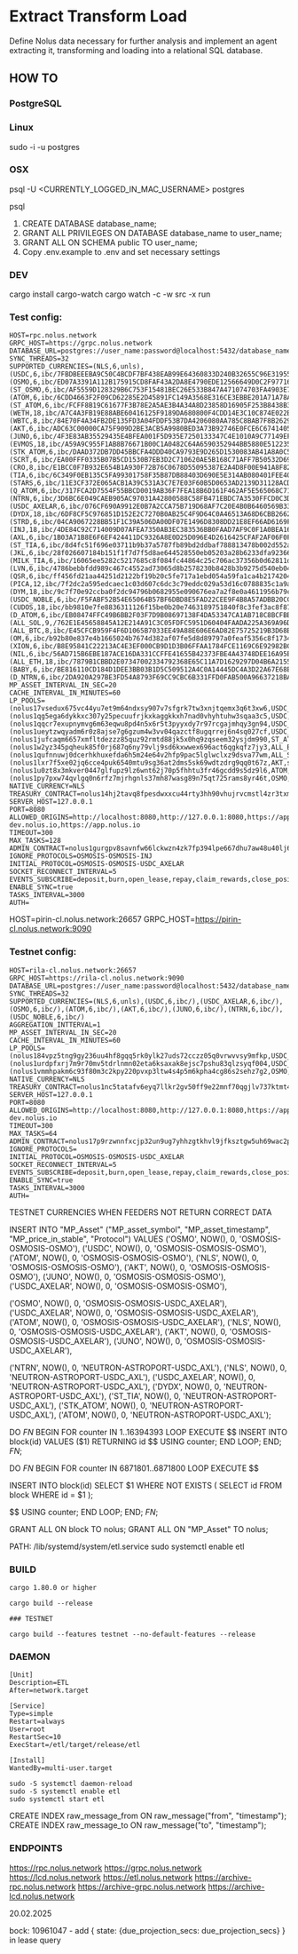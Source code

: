 # Extract Transform Load

Define Nolus data necessary for further analysis and implement an agent extracting it, transforming and loading into a relational SQL database.

## HOW TO

### PostgreSQL

### Linux

sudo -i -u postgres

### OSX

psql -U <CURRENTLY_LOGGED_IN_MAC_USERNAME> postgres

psql

1. CREATE DATABASE database_name;
2. GRANT ALL PRIVILEGES ON DATABASE database_name to user_name;
3. GRANT ALL ON SCHEMA public TO user_name;
4. Copy .env.example to .env and set necessary settings

### DEV

cargo install cargo-watch
cargo watch -c -w src -x run


### Test config:

```
HOST=rpc.nolus.network
GRPC_HOST=https://grpc.nolus.network
DATABASE_URL=postgres://user_name:password@localhost:5432/database_name
SYNC_THREADS=32
SUPPORTED_CURRENCIES=(NLS,6,unls),(USDC,6,ibc/7FBDBEEEBA9C50C4BCDF7BF438EAB99E64360833D240B32655C96E319559E911),(OSMO,6,ibc/ED07A3391A112B175915CD8FAF43A2DA8E4790EDE12566649D0C2F97716B8518),(ST_OSMO,6,ibc/AF5559D128329B6C753F15481BEC26E533B847A471074703FA4903E7E6F61BA1),(ATOM,6,ibc/6CDD4663F2F09CD62285E2D45891FC149A3568E316CE3EBBE201A71A78A69388),(ST_ATOM,6,ibc/FCFF8B19C61677F3B78E2A5AE3B4A34A8D23858D16905F253B8438B3AFD07FF8),(WETH,18,ibc/A7C4A3FB19E88ABE60416125F9189DA680800F4CDD14E3C10C874E022BEFF04C),(WBTC,8,ibc/84E70F4A34FB2DE135FD3A04FDDF53B7DA4206080AA785C8BAB7F8B26299A221),(AKT,6,ibc/ADC63C00000CA75F909D2BE3ACB5A9980BED3A73B92746E0FCE6C67414055459),(JUNO,6,ibc/4F3E83AB35529435E4BFEA001F5D935E7250133347C4E1010A9C77149EF0394C),(EVMOS,18,ibc/A59A9C955F1AB8B76671B00C1A0482C64A6590352944BB5880E5122358F7E1CE),(STK_ATOM,6,ibc/DAAD372DB7DD45BBCFA4DDD40CA9793E9D265D1530083AB41A8A0C53C3EBE865),(SCRT,6,ibc/EA00FFF0335B07B5CD1530B7EB3D2C710620AE5B168C71AFF7B50532D690E107),(CRO,8,ibc/E1BCC0F7B932E654B1A930F72B76C0678D55095387E2A4D8F00E941A8F82EE48),(TIA,6,ibc/6C349F0EB135C5FA99301758F35B87DB88403D690E5E314AB080401FEE4066E5),(STARS,6,ibc/11E3CF372E065ACB1A39C531A3C7E7E03F60B5D0653AD2139D31128ACD2772B5),(Q_ATOM,6,ibc/317FCA2D7554F55BBCD0019AB36F7FEA18B6D161F462AF5E565068C719A29F20),(NTRN,6,ibc/3D6BC6E049CAEB905AC97031A42800588C58FB471EBDC7A3530FFCD0C3DC9E09),(USDC_AXELAR,6,ibc/076CF690A9912E0B7A2CCA75B719D68AF7C20E4B0B6460569B333DDEB19BBBA1),(DYDX,18,ibc/6DF8CF5C976851D152E2C7270B0AB25C4F9D64C0A46513A68D6CBB2662A98DF4),(STRD,6,ibc/04CA9067228BB51F1C39A506DA00DF07E1496D8308DD21E8EF66AD6169FA722B),(INJ,18,ibc/4DE84C92C714009D07AFEA7350AB3EC383536BB0FAAD7AF9C0F1A0BEA169304E),(AXL,6,ibc/1B03A71B8E6F6EF424411DC9326A8E0D25D096E4D2616425CFAF2AF06F0FE717),(ST_TIA,6,ibc/8d4fc51f696e03711b9b37a5787fb89bd2ddbaf788813478b002d552a12f9157),(JKL,6,ibc/28f026607184b151f1f7d7f5d8ae644528550eb05203a28b6233dfa923669876),(MILK_TIA,6,ibc/16065ee5282c5217685c8f084fc44864c25c706ac37356b0d62811d50b96920f),(LVN,6,ibc/4786bebbfdd989c467c4552ad73065d8b2578230b8428b3b9275d540eb04c851),(QSR,6,ibc/ff456fd21aa44251d2122bf19b20c5fe717a1ebd054a59fa1ca4b21742048ca0),(PICA,12,ibc/7f2dc2a595edcaec1c03d607c6dc3c79eddc029a53d16c0788835c1a9aa06306),(DYM,18,ibc/9c7f70e92ccba0f2dc94796b0682955e090676ea7a2f8e0a4611956b79cb4406),(USDC_NOBLE,6,ibc/F5FABF52B54E65064B57BF6DBD8E5FAD22CEE9F4B8A57ADBB20CCD0173AA72A4),(CUDOS,18,ibc/bb9810e7fe8836311126f15be0b20e7463189751840f8c3fef3ac8f87d8ab7c8),(D_ATOM,6,ibc/EB08474FFC49B6BB2F03F7D9B08697138F4DA53347CA1AB718C8BCFBB58C1B2B),(ALL_SOL,9,/762E1E45658845A12E214A91C3C05FDFC5951D60404FAADA225A369A96DCD9A9),(ALL_BTC,8,ibc/E45CFCB959F4F6D1065B7033EE49A88E606E6AD82E75725219B3D68B0FA89987),(OM,6,ibc/b92b80e837e4b1665024b7674d382af07fe5d8d89797a0feaf5356c8f173425c),(XION,6,ibc/B8E95841C22213AC4E3EF000CB9D1D3B06FFAA1784FCE1169C6E92982BCC89B4),(NIL,6,ibc/56AD715B6EBE187ACE16DA331CCFFE41655B42373FBE4A43748DEE16A95EE895),(ALL_ETH,18,ibc/7879B1CBBD2E07347002334792368E65C11A7D1629297D04B6A2155F557E02D4),(BABY,6,ibc/BE816110CD184D1DEE3BB03B1D5C509512A4C0A14445DC4A3D22A67E68ECE212),(D_NTRN,6,ibc/2DA920A297BE3FD54A8793F69CC9CBC6B331FFD0FAB500A96637218BA7D5C64E)
MP_ASSET_INTERVAL_IN_SEC=20
CACHE_INTERVAL_IN_MINUTES=60
LP_POOLS=(nolus17vsedux675vc44yu7et9m64ndxsy907v7sfgrk7tw3xnjtqemx3q6t3xw6,USDC_NOBLE,long,true),(nolus1qg5ega6dykkxc307y25pecuufrjkxkaggkkxh7nad0vhyhtuhw3sqaa3c5,USDC,long,true),(nolus1qqcr7exupnymvg6m63eqwu8pd4n5x6r5t3pyyxdy7r97rcgajmhqy3gn94,USDC_AXELAR,long,false),(nolus1ueytzwqyadm6r0z8ajse7g6gzum4w3vv04qazctf8ugqrrej6n4sq027cf,USDC_NOBLE,long,true),(nolus1jufcaqm6657xmfltdezzz85quz92rmtd88jk5x0hq9zqseem32ysjdm990,ST_ATOM,short,false),(nolus1w2yz345pqheuk85f0rj687q6ny79vlj9sd6kxwwex696act6qgkqfz7jy3,ALL_BTC,short,true),(nolus1qufnnuwj0dcerhkhuxefda6h5m24e64v2hfp9pac5lglwclxz9dsva77wm,ALL_SOL,short,true),(nolus1lxr7f5xe02jq6cce4puk6540mtu9sg36at2dms5sk69wdtzdrg9qq0t67z,AKT,short,true),(nolus1u0zt8x3mkver0447glfupz9lz6wnt62j70p5fhhtu3fr46gcdd9s5dz9l6,ATOM,short,true),(nolus1py7pxw74qvlgq0n6rfz7mjrhgnls37mh87wasg89n75qt725rams8yr46t,OSMO,short,true)
NATIVE_CURRENCY=NLS
TREASURY_CONTRACT=nolus14hj2tavq8fpesdwxxcu44rty3hh90vhujrvcmstl4zr3txmfvw9s0k0puz
SERVER_HOST=127.0.0.1
PORT=8080
ALLOWED_ORIGINS=http://localhost:8080,http://127.0.0.1:8080,https://app-dev.nolus.io,https://app.nolus.io
TIMEOUT=300
MAX_TASKS=128
ADMIN_CONTRACT=nolus1gurgpv8savnfw66lckwzn4zk7fp394lpe667dhu7aw48u40lj6jsqxf8nd
IGNORE_PROTOCOLS=OSMOSIS-OSMOSIS-INJ
INITIAL_PROTOCOL=OSMOSIS-OSMOSIS-USDC_AXELAR
SOCKET_RECONNECT_INTERVAL=5
EVENTS_SUBSCRIBE=deposit,burn,open_lease,repay,claim_rewards,close_position
ENABLE_SYNC=true
TASKS_INTERVAL=3000
AUTH=
```

HOST=pirin-cl.nolus.network:26657
GRPC_HOST=https://pirin-cl.nolus.network:9090

### Testnet config:

```
HOST=rila-cl.nolus.network:26657
GRPC_HOST=https://rila-cl.nolus.network:9090
DATABASE_URL=postgres://user_name:password@localhost:5432/database_name
SYNC_THREADS=32
SUPPORTED_CURRENCIES=(NLS,6,unls),(USDC,6,ibc/),(USDC_AXELAR,6,ibc/),(OSMO,6,ibc/),(ATOM,6,ibc/),(AKT,6,ibc/),(JUNO,6,ibc/),(NTRN,6,ibc/),(USDC_NOBLE,6,ibc/)
AGGREGATION_INTTERVAL=1
MP_ASSET_INTERVAL_IN_SEC=20
CACHE_INTERVAL_IN_MINUTES=60
LP_POOLS=(nolus184vpz5tng9gy236uu4hf8gqq5rk0ylk27uds72cczz05q0vrwvvsy9mfkp,USDC_AXELAR,long),(nolus1urdpfxrj7m9r70mv5tdrlnmn02eta6ksaxak8ejsc7pshu83qlzsyqf004,USDC_AXELAR,long),(nolus1vmmhpakm6c93f80m3c2kpy220pvxp3ltw4s4p5m6kpha4cg86s2sehz7g2,OSMO,short)
NATIVE_CURRENCY=NLS
TREASURY_CONTRACT=nolus1nc5tatafv6eyq7llkr2gv50ff9e22mnf70qgjlv737ktmt4eswrqrr2r7y
SERVER_HOST=127.0.0.1
PORT=8080
ALLOWED_ORIGINS=http://localhost:8080,http://127.0.0.1:8080,https://app-dev.nolus.io
TIMEOUT=300
MAX_TASKS=64
ADMIN_CONTRACT=nolus17p9rzwnnfxcjp32un9ug7yhhzgtkhvl9jfksztgw5uh69wac2pgsmc5xhq
IGNORE_PROTOCOLS=
INITIAL_PROTOCOL=OSMOSIS-OSMOSIS-USDC_AXELAR
SOCKET_RECONNECT_INTERVAL=5
EVENTS_SUBSCRIBE=deposit,burn,open_lease,repay,claim_rewards,close_position
ENABLE_SYNC=true
TASKS_INTERVAL=3000
AUTH=
```

TESTNET CURRENCIES WHEN FEEDERS NOT RETURN CORRECT DATA

INSERT INTO "MP_Asset"
("MP_asset_symbol", "MP_asset_timestamp", "MP_price_in_stable", "Protocol")
VALUES
('OSMO', NOW(), 0, 'OSMOSIS-OSMOSIS-OSMO'),
('USDC', NOW(), 0, 'OSMOSIS-OSMOSIS-OSMO'),
('ATOM', NOW(), 0, 'OSMOSIS-OSMOSIS-OSMO'),
('NLS', NOW(), 0, 'OSMOSIS-OSMOSIS-OSMO'),
('AKT', NOW(), 0, 'OSMOSIS-OSMOSIS-OSMO'),
('JUNO', NOW(), 0, 'OSMOSIS-OSMOSIS-OSMO'),
('USDC_AXELAR', NOW(), 0, 'OSMOSIS-OSMOSIS-OSMO'),

('OSMO', NOW(), 0, 'OSMOSIS-OSMOSIS-USDC_AXELAR'),
('USDC_AXELAR', NOW(), 0, 'OSMOSIS-OSMOSIS-USDC_AXELAR'),
('ATOM', NOW(), 0, 'OSMOSIS-OSMOSIS-USDC_AXELAR'),
('NLS', NOW(), 0, 'OSMOSIS-OSMOSIS-USDC_AXELAR'),
('AKT', NOW(), 0, 'OSMOSIS-OSMOSIS-USDC_AXELAR'),
('JUNO', NOW(), 0, 'OSMOSIS-OSMOSIS-USDC_AXELAR'),

('NTRN', NOW(), 0, 'NEUTRON-ASTROPORT-USDC_AXL'),
('NLS', NOW(), 0, 'NEUTRON-ASTROPORT-USDC_AXL'),
('USDC_AXELAR', NOW(), 0, 'NEUTRON-ASTROPORT-USDC_AXL'),
('DYDX', NOW(), 0, 'NEUTRON-ASTROPORT-USDC_AXL'),
('ST_TIA', NOW(), 0, 'NEUTRON-ASTROPORT-USDC_AXL'),
('STK_ATOM', NOW(), 0, 'NEUTRON-ASTROPORT-USDC_AXL'),
('ATOM', NOW(), 0, 'NEUTRON-ASTROPORT-USDC_AXL');

DO $FN$
BEGIN
FOR counter IN 1..16394393 LOOP
EXECUTE $$ INSERT INTO block(id) VALUES ($1) RETURNING id $$
USING counter;
END LOOP;
END;
$FN$;

DO $FN$
BEGIN
FOR counter IN 6871801..6871800 LOOP
EXECUTE $$ 

INSERT INTO block(id)
SELECT $1
WHERE
NOT EXISTS (
SELECT id FROM block WHERE id = $1
);

$$
USING counter;
END LOOP;
END;
$FN$;

GRANT ALL ON block TO nolus;
GRANT ALL ON "MP_Asset" TO nolus;

PATH: /lib/systemd/system/etl.service
sudo systemctl enable etl

### BUILD

```
cargo 1.80.0 or higher

cargo build --release

### TESTNET

cargo build --features testnet --no-default-features --release
```

### DAEMON

```
[Unit]
Description=ETL
After=network.target

[Service]
Type=simple
Restart=always
User=root
RestartSec=10
ExecStart=/etl/target/release/etl

[Install]
WantedBy=multi-user.target
```

```
sudo -S systemctl daemon-reload
sudo -S systemctl enable etl
sudo systemctl start etl
```

CREATE INDEX raw_message_from ON raw_message("from", "timestamp");
CREATE INDEX raw_message_to ON raw_message("to", "timestamp");

### ENDPOINTS

https://rpc.nolus.network
https://grpc.nolus.network
https://lcd.nolus.network
https://etl.nolus.network
https://archive-rpc.nolus.network
https://archive-grpc.nolus.network
https://archive-lcd.nolus.network

20.02.2025

bock: 10961047 - add { state: {due_projection_secs: due_projection_secs} } in lease query